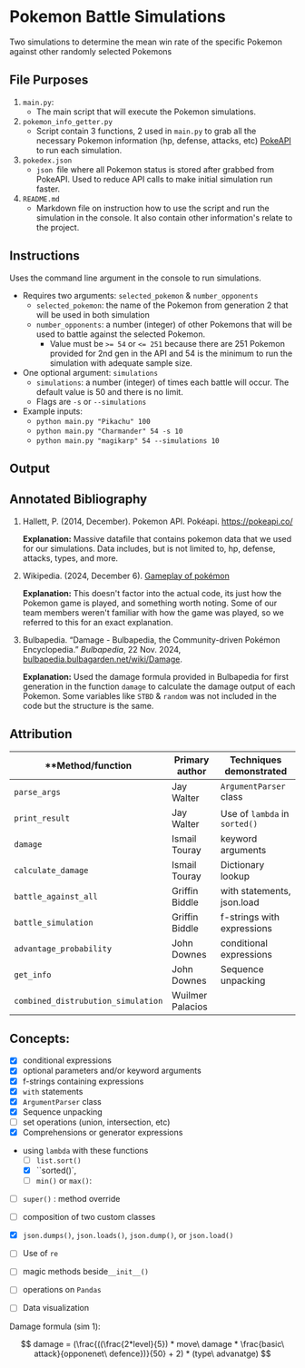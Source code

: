﻿# Pokemon Battle Simulations

Two simulations to determine the mean win rate of the specific Pokemon against other randomly selected Pokemons

## File Purposes

1. `main.py`:
   - The main script that will execute the Pokemon simulations. 
2. `pokemon_info_getter.py`
   - Script contain 3 functions, 2 used in `main.py` to grab all the necessary Pokemon information (hp, defense, attacks, etc) [PokeAPI](https://pokeapi.co/) to run each simulation.
3. `pokedex.json`
   - `json `file where all Pokemon status is stored after grabbed from PokeAPI. Used to reduce API calls to make initial simulation run faster. 
4. `README.md`
   - Markdown file on instruction how to use the script and run the simulation in the console. It also contain other information's relate to the project.

## Instructions

Uses the command line argument in the console to run simulations.

- Requires two arguments: `selected_pokemon` & `number_opponents`
  - `selected_pokemon`: the name of the Pokemon from generation 2 that will be used in both simulation
  - `number_opponents`: a number (integer) of other Pokemons that will be used to battle against the selected Pokemon. 
    - Value must be `>= 54` or `<= 251` because there are 251 Pokemon provided for 2nd gen in the API and 54 is the minimum to run the simulation with adequate sample size. 
- One optional argument: `simulations`
  - `simulations`: a number (integer) of times each battle will occur. The default value is 50 and there is no limit. 
  - Flags are `-s` or `--simulations`
- Example inputs:
  -  `python main.py "Pikachu" 100`
  -  `python main.py "Charmander" 54 -s 10`
  -  `python main.py "magikarp" 54 --simulations 10`

## Output

## Annotated Bibliography

1. Hallett, P. (2014, December). Pokemon API. Pokéapi. https://pokeapi.co/ 

   **Explanation:** Massive datafile that contains pokemon data that we used for our simulations. Data includes, but is not limited to, hp, defense, attacks, types, and more. 

2. Wikipedia. (2024, December 6). [Gameplay of pokémon](https://en.wikipedia.org/wiki/Gameplay_of_Pok%C3%A9mon#:~:text=Pok%C3%A9mon%20uses%20a%20turn%2Dbased,is%20automatically%20sent%20into%20battle)

   **Explanation:** This doesn't factor into the actual code, its just how the Pokemon game is played, and something worth noting. Some of our team members weren't familiar with how the game was played, so we referred to this for an exact explanation.

3. Bulbapedia. “Damage - Bulbapedia, the Community-driven Pokémon Encyclopedia.” *Bulbapedia*, 22 Nov. 2024, [bulbapedia.bulbagarden.net/wiki/Damage](https://bulbapedia.bulbagarden.net/wiki/Damage).

   **Explanation:** Used the damage formula provided in Bulbapedia for first generation in the function `damage` to calculate the damage output of each Pokemon. Some variables like `STBD` & `random` was not included in the code but the structure is the same. 

## Attribution

| **Method/function                  | **Primary author** | **Techniques demonstrated**   |
| ---------------------------------- | ------------------ | ----------------------------- |
| `parse_args`                       | Jay Walter         | `ArgumentParser` class        |
| `print_result`                     | Jay Walter         | Use of `lambda` in `sorted()` |
| `damage`                           | Ismail Touray      | keyword arguments             |
| `calculate_damage`                 | Ismail Touray      | Dictionary lookup             |
| `battle_against_all`               | Griffin Biddle     | with statements, json.load    |
| `battle_simulation`                | Griffin Biddle     | f-strings with expressions    |
| `advantage_probability`            | John Downes        | conditional expressions       |
| `get_info`                         | John Downes        | Sequence unpacking            |
| `combined_distrubution_simulation` | Wuilmer Palacios   |                               |

## Concepts:

- [x] conditional expressions
- [x] optional parameters and/or keyword arguments
- [x] f-strings containing expressions
- [x] `with` statements
- [x] `ArgumentParser` class
- [x] Sequence unpacking
- [ ] set operations (union, intersection, etc)
- [x] Comprehensions or generator expressions
- using `lambda` with these functions
  - [ ] `list.sort()`
  - [x] ``sorted()`,
  - [ ]  `min()` or `max()`:

- [ ] `super()` : method override
- [ ] composition of two custom classes
- [x] `json.dumps()`, `json.loads()`, `json.dump()`, or `json.load()`
- [ ] Use of `re`
- [ ] magic methods beside`__init__()`
- [ ] operations on `Pandas` 
- [ ] Data visualization



Damage formula (sim 1):


$$
damage = (\frac{((\frac{2*level}{5}) * move\ damage * \frac{basic\ attack}{opponenet\ defence})}{50} + 2) * (type\ advanatge)
$$
